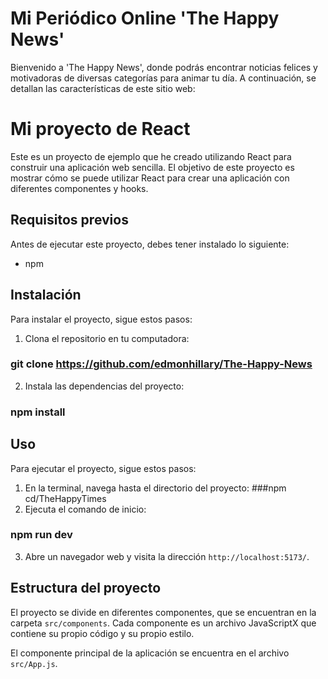 # Mi Periódico Online 'The Happy News'
 Bienvenido a 'The Happy News', donde podrás encontrar noticias felices y motivadoras de diversas categorías para animar tu día. A continuación, se detallan las características de este sitio web:

# Mi proyecto de React

Este es un proyecto de ejemplo que he creado utilizando React para construir una aplicación web sencilla. El objetivo de este proyecto es mostrar cómo se puede utilizar React para crear una aplicación con diferentes componentes y hooks.

## Requisitos previos

Antes de ejecutar este proyecto, debes tener instalado lo siguiente:

- npm
 
## Instalación

Para instalar el proyecto, sigue estos pasos:

1. Clona el repositorio en tu computadora:
 ### git clone https://github.com/edmonhillary/The-Happy-News
2. Instala las dependencias del proyecto: 

### npm install

## Uso

Para ejecutar el proyecto, sigue estos pasos:

1. En la terminal, navega hasta el directorio del proyecto:
###npm cd/TheHappyTimes
2. Ejecuta el comando de inicio:
### npm run dev

3. Abre un navegador web y visita la dirección `http://localhost:5173/`.

## Estructura del proyecto

El proyecto se divide en diferentes componentes, que se encuentran en la carpeta `src/components`. Cada componente es un archivo JavaScriptX que contiene su propio código y su propio estilo.

El componente principal de la aplicación se encuentra en el archivo `src/App.js`.


